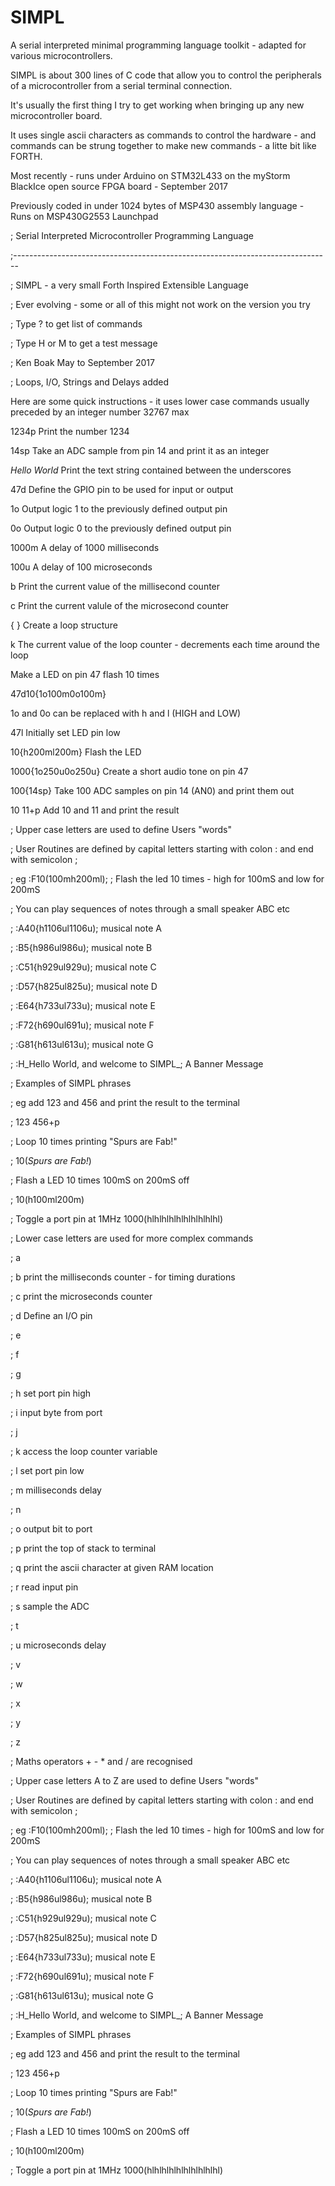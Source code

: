 # SIMPL
A serial interpreted minimal programming language toolkit - adapted for various microcontrollers.

SIMPL is about 300 lines of C code that allow you to control the peripherals of a microcontroller from a serial terminal connection.

It's usually the first thing I try to get working when bringing up any new microcontroller board.

It uses single ascii characters as commands to control the hardware - and commands can be strung together to make new commands - a litte bit like FORTH.

Most recently - runs under Arduino on STM32L433 on the myStorm BlackIce open source FPGA board  - September 2017

Previously coded in under 1024 bytes of MSP430 assembly language - Runs on MSP430G2553 Launchpad

; Serial Interpreted Microcontroller Programming Language

;-------------------------------------------------------------------------------

; SIMPL - a very small Forth Inspired Extensible Language 

; Ever evolving - some or all of this might not work on the version you try

; Type ? to get list of commands

; Type H or M to get a test message

; Ken Boak   May to September 2017

; Loops, I/O, Strings and Delays added

Here are some quick instructions - it uses lower case commands usually preceded by an integer number 32767 max

1234p   Print the number 1234

14sp    Take an ADC sample from pin 14 and print it as an integer

_Hello World_   Print the text string contained between the underscores

47d     Define the GPIO pin to be used for input or output

1o      Output logic 1 to the previously defined output pin

0o      Output logic 0 to the previously defined output pin

1000m   A delay of 1000 milliseconds

100u    A delay of 100 microseconds

b       Print the current value of the millisecond counter

c       Print the current valule of the microsecond counter

{ }     Create a loop structure

k       The current value of the loop counter - decrements each time around the loop

Make a LED on pin 47 flash 10 times

47d10{1o100m0o100m}

1o and 0o can be replaced with h and l (HIGH and LOW)

47l Initially set LED pin low

10{h200ml200m}      Flash the LED



1000{1o250u0o250u}  Create a short audio tone on pin 47

100{14sp}    Take 100 ADC samples on pin 14 (AN0) and print them out

10 11+p      Add 10 and 11 and print the result


;		Upper case letters are used to define Users "words"

;		User Routines are defined by capital letters starting  with colon : and end with semicolon ;

;		eg  :F10(100mh200ml);		;	Flash the led 10 times - high for 100mS and low for 200mS

;		You can play sequences of notes through a small speaker  ABC etc

;   :A40{h1106ul1106u);		 musical note A

;   :B5{h986ul986u);			 musical note B

;   :C51{h929ul929u);			 musical note C

;   :D57{h825ul825u);			 musical note D

;   :E64{h733ul733u);			 musical note E

;   :F72{h690ul691u);			 musical note F

;   :G81{h613ul613u);			 musical note G

;   :H_Hello World, and welcome to SIMPL_;   A Banner Message

;   Examples of SIMPL phrases

; 	eg add 123 and 456 and print the result to the terminal

; 	123 456+p

;	  Loop 10 times printing "Spurs are Fab!"

; 	10(_Spurs are Fab!_)

;   Flash a LED 10 times 100mS on 200mS off

;   10(h100ml200m)

;   Toggle a port pin at 1MHz   1000(hlhlhlhlhlhlhlhlhlhl)



;	Lower case letters are used for more complex commands

; a

; b      print the milliseconds counter - for timing durations

; c      print the microseconds counter

; d      Define an I/O pin

; e

; f

; g

; h       set port pin high

; i       input byte from port

; j

; k       access the loop counter variable

; l       set port pin low

; m       milliseconds delay

; n

; o       output bit to port

; p       print the top of stack to terminal

; q       print the ascii character at given RAM location

; r       read input pin

; s       sample the ADC

; t

; u       microseconds delay

; v

; w

; x

; y

; z

; Maths operators +  - * and / are recognised


;		Upper case letters A to Z are used to define Users "words"

;		User Routines are defined by capital letters starting  with colon : and end with semicolon ;

;		eg  :F10(100mh200ml);		;	Flash the led 10 times - high for 100mS and low for 200mS

;		You can play sequences of notes through a small speaker  ABC etc

;   :A40{h1106ul1106u);		 musical note A

;   :B5{h986ul986u);			 musical note B

;   :C51{h929ul929u);			 musical note C

;   :D57{h825ul825u);			 musical note D

;   :E64{h733ul733u);			 musical note E

;   :F72{h690ul691u);			 musical note F

;   :G81{h613ul613u);			 musical note G

;   :H_Hello World, and welcome to SIMPL_;   A Banner Message


;   Examples of SIMPL phrases

; 	eg add 123 and 456 and print the result to the terminal

; 	123 456+p

;	  Loop 10 times printing "Spurs are Fab!"

; 	10(_Spurs are Fab!_)

;   Flash a LED 10 times 100mS on 200mS off

;   10(h100ml200m)

;   Toggle a port pin at 1MHz   1000(hlhlhlhlhlhlhlhlhlhl)

